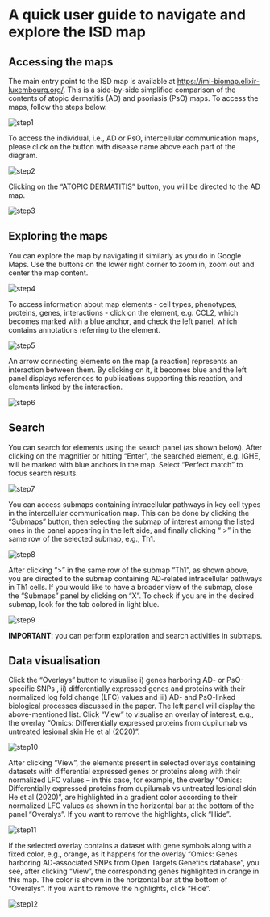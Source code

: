 
# A quick user guide to navigate and explore the ISD map  

## Accessing the maps

The main entry point to the ISD map is available at https://imi-biomap.elixir-luxembourg.org/. This is a side-by-side simplified comparison of the contents of atopic dermatitis (AD) and psoriasis (PsO) maps. To access the maps, follow the steps below.




![step1](https://github.com/user-attachments/assets/f5cab09b-faf6-4d10-a367-d3928dce6c2d)



To access the individual, i.e., AD or PsO, intercellular communication maps, please click on the button with disease name above each part of the diagram.  

 ![step2](https://github.com/user-attachments/assets/3187aaaf-da58-41f7-97dd-c51387d516e6)


Clicking on the “ATOPIC DERMATITIS” button, you will be directed to the AD map. 

![step3](https://github.com/user-attachments/assets/9d284197-04e1-47b4-a53a-b3a1498a4b8b)


## Exploring the maps
You can explore the map by navigating it similarly as you do in Google Maps. Use the buttons on the lower right corner to zoom in, zoom out and center the map content.
 
![step4](https://github.com/user-attachments/assets/cc0e362b-a196-46b6-974b-640eb1ac9e63)


To access information about map elements - cell types, phenotypes, proteins, genes, interactions - click on the element, e.g. CCL2, which becomes marked with a blue anchor, and check the left panel, which contains annotations referring to the element.

 ![step5](https://github.com/user-attachments/assets/053df113-5608-47ac-b586-32695495e260)


An arrow connecting elements on the map (a reaction) represents an interaction between them. By clicking on it, it becomes blue and the left panel displays references to publications supporting this reaction, and elements linked by the interaction.

 ![step6](https://github.com/user-attachments/assets/baf2be09-f6c7-4b5a-9076-63032f0b2c05)


## Search
You can search for elements using the search panel (as shown below). After clicking on  the magnifier or hitting “Enter”, the searched element, e.g. IGHE, will be marked with blue anchors in the map. Select “Perfect match” to focus search results.  

![step7](https://github.com/user-attachments/assets/f838d8cd-bb85-4192-8d24-28755460ffc9)

 

You can access submaps containing intracellular pathways in key cell types in the intercellular communication map. This can be done by clicking the “Submaps” button, then selecting the submap of interest among the listed ones in the panel appearing in the left side, and finally clicking “ >” in the same row of the selected submap, e.g., Th1.	

 ![step8](https://github.com/user-attachments/assets/1ad57923-a2b3-45ae-8b97-011f89d256d2)


After clicking “>” in the same row of the submap “Th1”, as shown above, you are directed to the submap containing AD-related intracellular pathways in Th1 cells. If you would like to have a broader view of the submap, close the “Submaps” panel by clicking on “X”. To check if you are in the desired submap, look for the tab colored in light blue.

![step9](https://github.com/user-attachments/assets/27168a2c-a8ca-46db-a438-485210d22e12)

 
**IMPORTANT**: you can perform exploration and search activities in submaps.

## Data visualisation

Click the “Overlays” button to visualise i) genes harboring AD- or PsO-specific SNPs , ii) differentially expressed genes and proteins with their normalized log fold change (LFC) values and iii) AD- and PsO-linked biological processes discussed in the paper. The left panel will display the above-mentioned list. Click “View” to visualise an overlay of interest, e.g., the overlay “Omics: Differentially expressed proteins from dupilumab vs untreated lesional skin He et al (2020)”.

![step10](https://github.com/user-attachments/assets/46f2fd28-92d7-45d9-b457-837251327752)


After clicking “View”, the elements present in selected overlays containing datasets with differential expressed genes or proteins along with their normalized LFC values – in this case, for example, the overlay “Omics: Differentially expressed proteins from dupilumab vs untreated lesional skin He et al (2020)”, are highlighted in a gradient color according to their normalized LFC values as shown in the horizontal bar at the bottom of the panel “Overalys”. If you want to remove the highlights, click “Hide”.

 ![step11](https://github.com/user-attachments/assets/c95687ab-408b-4a56-8989-53f512340bf1)


If the selected overlay contains a dataset with gene symbols along with a fixed color, e.g., orange, as it happens for the overlay “Omics: Genes harboring AD-associated SNPs from Open Targets Genetics database”, you see, after clicking “View”, the corresponding genes highlighted in orange in this map. The color is shown in the horizontal bar at the bottom of “Overalys”. If you want to remove the highlights, click “Hide”.

![step12](https://github.com/user-attachments/assets/02627fea-4146-4378-987c-fdbcac221df1)

